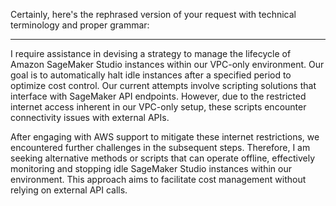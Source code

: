 Certainly, here's the rephrased version of your request with technical terminology and proper grammar:

---

I require assistance in devising a strategy to manage the lifecycle of Amazon SageMaker Studio instances within our VPC-only environment. Our goal is to automatically halt idle instances after a specified period to optimize cost control. Our current attempts involve scripting solutions that interface with SageMaker API endpoints. However, due to the restricted internet access inherent in our VPC-only setup, these scripts encounter connectivity issues with external APIs.

After engaging with AWS support to mitigate these internet restrictions, we encountered further challenges in the subsequent steps. Therefore, I am seeking alternative methods or scripts that can operate offline, effectively monitoring and stopping idle SageMaker Studio instances within our environment. This approach aims to facilitate cost management without relying on external API calls.
